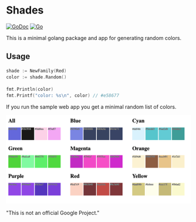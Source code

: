 # Shades
[![GoDoc](https://godoc.org/github.com/tpryan/shades?status.svg)](https://godoc.org/github.com/tpryan/shades)
[![Go](https://github.com/tpryan/shades/actions/workflows/go.yml/badge.svg?branch=master)](https://github.com/tpryan/shades/actions/workflows/go.yml)

This is a minimal golang package and app for generating random colors.


## Usage

```go
shade := NewFamily(Red)
color := shade.Random()

fmt.Println(color)
fmt.Printf("color: %s\n", color) // #e58677
```

If you run the sample web app you get a minimal random list of colors.

![Colors Screenshot](sample.png "Screenshot")



"This is not an official Google Project."
